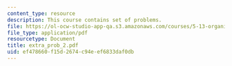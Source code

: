 ```yaml
---
content_type: resource
description: This course contains set of problems.
file: https://ol-ocw-studio-app-qa.s3.amazonaws.com/courses/5-13-organic-chemistry-ii-fall-2006/ef478660f15d2674c94eef6833daf0db_extra_prob_2.pdf
file_type: application/pdf
resourcetype: Document
title: extra_prob_2.pdf
uid: ef478660-f15d-2674-c94e-ef6833daf0db
---
```

